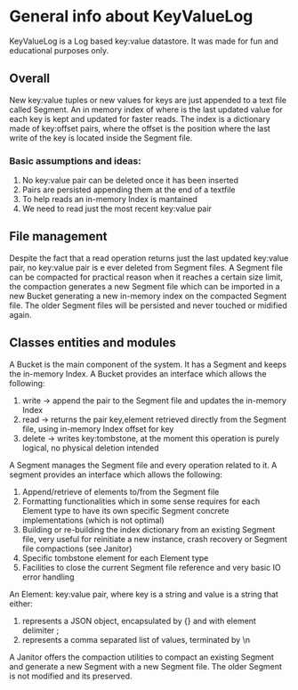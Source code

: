 # General info about KeyValueLog

KeyValueLog is a Log based key:value datastore.
It was made for fun and educational purposes only.

## Overall
New key:value tuples or new values for keys are just appended to a text file called Segment.
An in memory index of where is the last updated value for each key is kept and updated for faster reads. 
The index is a dictionary made of key:offset pairs, where the offset is the position where the last write of the key is located inside the Segment file.

### Basic assumptions and ideas: 
1. No key:value pair can be deleted once it has been inserted
2. Pairs are persisted appending them at the end of a textfile
3. To help reads an in-memory Index is mantained
4. We need to read just the most recent key:value pair

## File management
Despite the fact that a read operation returns just the last updated key:value pair, no key:value pair is e ever deleted from Segment files.
A Segment file can be compacted for practical reason when it reaches a certain size limit, the compaction generates a new Segment file which can be imported in a new Bucket generating a new in-memory index on the compacted Segment file. The older Segment files will be persisted and never touched or midified again.

## Classes entities and modules
A Bucket is the main component of the system. It has a Segment and keeps the in-memory Index. A Bucket provides an interface which allows the following:
1. write -> append the pair to the Segment file and updates the in-memory Index
2. read -> returns the pair key,element retrieved directly from the Segment file, using in-memory Index offset for key
3. delete -> writes key:tombstone, at the moment this operation is purely logical, no physical deletion intended

A Segment manages the Segment file and every operation related to it. A segment provides an interface which allows the following:
1. Append/retrieve of elements to/from the Segment file
2. Formatting functionalities which in some sense requires for each Element type to have its own specific Segment concrete implementations (which is not optimal)
3. Building or re-building the index dictionary from an existing Segment file, very useful for reinitiate a new instance, crash recovery or Segment file compactions (see Janitor)
4. Specific tombstone element for each Element type 
5. Facilities to close the current Segment file reference and very basic IO error handling 

An Element: key:value pair, where key is a string and value is a string that either:
1. represents a JSON object, encapsulated by {} and with element delimiter ;
2. represents a comma separated list of values, terminated by \n

A Janitor offers the compaction utilities to compact an existing Segment and generate a new Segment with a new Segment file. The older Segment is not modified and its preserved.
